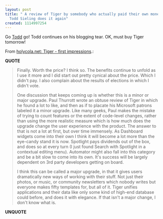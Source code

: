 ```yaml
---
layout: post
title: " A review of Tiger by somebody who actually paid their own money for it -
  Todd Sieling does it again"
created: 1114997254
---
```

<p>Go <a href="http://holycola.net/">Todd</a> go! Todd continues on his blogging tear. OK, must buy Tiger tomorrow!</p>
<p>From <a href="http://holycola.net/archives/000773.html">holycola.net: Tiger - first impressions</a>.:</p>
<p><b>QUOTE</b></p><blockquote><p>Finally. Worth the price? I think so. The benefits continue to unfold as I use it more and I did start out pretty cynical about the price. Which I didn't pay. I also complain about the results of elections in which I didn't vote.
</p>
<p>One discussion that keeps coming up is whether this is a minor or major upgrade. Paul Thurrott wrote an obtuse review of Tiger in which he found a lot to like, and then as if to placate his Microsoft patrons labeled it a minor upgrade. Like many geeks, Paul makes the mistake of trying to count features or the extent of code-level changes, rather than using the more realistic measure which is how much does the upgrade change the user experience with the product. The answer to that is not a lot at first, but over time immensely. As Dashboard widgets come into their own I think it will become a lot more than the eye-candy stand it is now. Spotlight pays dividends out of the box, and does so at every turn (I just found Search with Spotlight in a contextual editing menu). Automator might also fall into this category and be a bit slow to come into its own. It's success will be largely dependent on 3rd party developers getting on board.
</p>
<p>I think this can be called a major upgrade, in that it gives users dramatically new ways of working with their stuff. Not just their photos, or music, or community newsletters which nobody writes but everyone makes fifty templates for, but all of it. Tiger unifies applications and their data like only some kind of high-end database could before, and does it with elegance. If that isn't a major change, I don't know what is.</p></blockquote><p><b>UNQUOTE</b></p>



